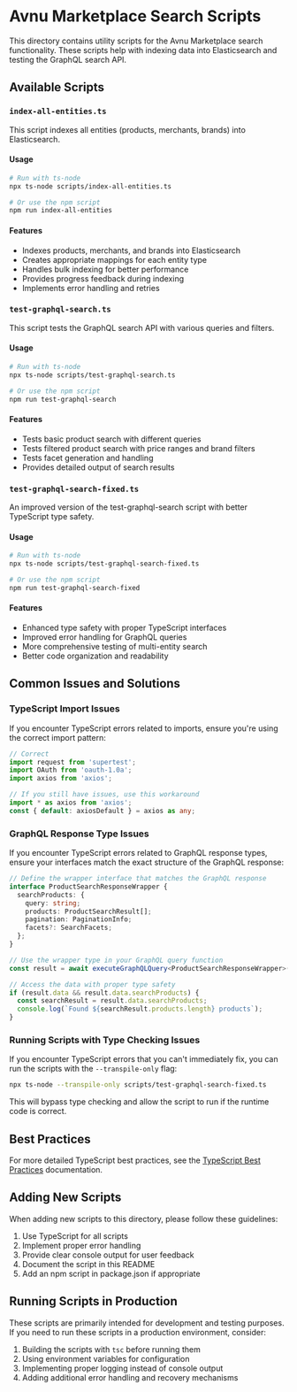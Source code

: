 # Avnu Marketplace Search Scripts

This directory contains utility scripts for the Avnu Marketplace search functionality. These scripts help with indexing data into Elasticsearch and testing the GraphQL search API.

## Available Scripts

### `index-all-entities.ts`

This script indexes all entities (products, merchants, brands) into Elasticsearch.

#### Usage

```bash
# Run with ts-node
npx ts-node scripts/index-all-entities.ts

# Or use the npm script
npm run index-all-entities
```

#### Features

- Indexes products, merchants, and brands into Elasticsearch
- Creates appropriate mappings for each entity type
- Handles bulk indexing for better performance
- Provides progress feedback during indexing
- Implements error handling and retries

### `test-graphql-search.ts`

This script tests the GraphQL search API with various queries and filters.

#### Usage

```bash
# Run with ts-node
npx ts-node scripts/test-graphql-search.ts

# Or use the npm script
npm run test-graphql-search
```

#### Features

- Tests basic product search with different queries
- Tests filtered product search with price ranges and brand filters
- Tests facet generation and handling
- Provides detailed output of search results

### `test-graphql-search-fixed.ts`

An improved version of the test-graphql-search script with better TypeScript type safety.

#### Usage

```bash
# Run with ts-node
npx ts-node scripts/test-graphql-search-fixed.ts

# Or use the npm script
npm run test-graphql-search-fixed
```

#### Features

- Enhanced type safety with proper TypeScript interfaces
- Improved error handling for GraphQL queries
- More comprehensive testing of multi-entity search
- Better code organization and readability

## Common Issues and Solutions

### TypeScript Import Issues

If you encounter TypeScript errors related to imports, ensure you're using the correct import pattern:

```typescript
// Correct
import request from 'supertest';
import OAuth from 'oauth-1.0a';
import axios from 'axios';

// If you still have issues, use this workaround
import * as axios from 'axios';
const { default: axiosDefault } = axios as any;
```

### GraphQL Response Type Issues

If you encounter TypeScript errors related to GraphQL response types, ensure your interfaces match the exact structure of the GraphQL response:

```typescript
// Define the wrapper interface that matches the GraphQL response
interface ProductSearchResponseWrapper {
  searchProducts: {
    query: string;
    products: ProductSearchResult[];
    pagination: PaginationInfo;
    facets?: SearchFacets;
  };
}

// Use the wrapper type in your GraphQL query function
const result = await executeGraphQLQuery<ProductSearchResponseWrapper>(query, variables);

// Access the data with proper type safety
if (result.data && result.data.searchProducts) {
  const searchResult = result.data.searchProducts;
  console.log(`Found ${searchResult.products.length} products`);
}
```

### Running Scripts with Type Checking Issues

If you encounter TypeScript errors that you can't immediately fix, you can run the scripts with the `--transpile-only` flag:

```bash
npx ts-node --transpile-only scripts/test-graphql-search-fixed.ts
```

This will bypass type checking and allow the script to run if the runtime code is correct.

## Best Practices

For more detailed TypeScript best practices, see the [TypeScript Best Practices](../docs/typescript-best-practices.md) documentation.

## Adding New Scripts

When adding new scripts to this directory, please follow these guidelines:

1. Use TypeScript for all scripts
2. Implement proper error handling
3. Provide clear console output for user feedback
4. Document the script in this README
5. Add an npm script in package.json if appropriate

## Running Scripts in Production

These scripts are primarily intended for development and testing purposes. If you need to run these scripts in a production environment, consider:

1. Building the scripts with `tsc` before running them
2. Using environment variables for configuration
3. Implementing proper logging instead of console output
4. Adding additional error handling and recovery mechanisms
